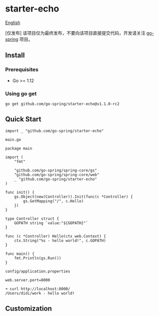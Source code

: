 # starter-echo

[English](README_EN.md)

[仅发布] 该项目仅为最终发布，不要向该项目直接提交代码，开发请关注 [go-spring](https://github.com/go-spring/go-spring) 项目。

## Install

### Prerequisites

- Go >= 1.12

### Using go get

```
go get github.com/go-spring/starter-echo@v1.1.0-rc2 
```

## Quick Start

```
import _ "github.com/go-spring/starter-echo"
```

`main.go`

```
package main

import (
	"fmt"

	"github.com/go-spring/spring-core/gs"
	"github.com/go-spring/spring-core/web"
	_ "github.com/go-spring/starter-echo"
)

func init() {
	gs.Object(new(Controller)).Init(func(c *Controller) {
		gs.GetMapping("/", c.Hello)
	})
}

type Controller struct {
	GOPATH string `value:"${GOPATH}"`
}

func (c *Controller) Hello(ctx web.Context) {
	ctx.String("%s - hello world!", c.GOPATH)
}

func main() {
	fmt.Println(gs.Run())
}
```

`config/application.properties`

```
web.server.port=8000
```

```
➜ curl http://localhost:8000/
/Users/didi/work - hello world!
```

## Customization

